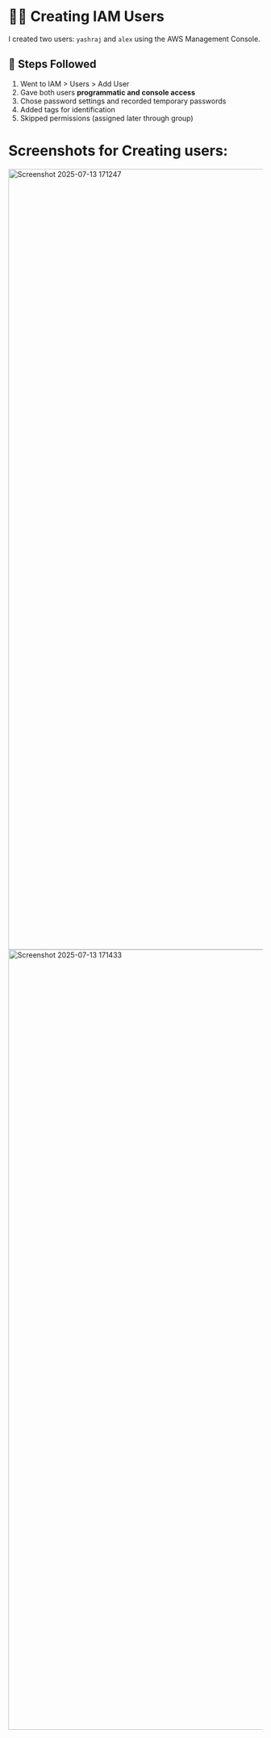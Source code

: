 # 🧑‍💻 Creating IAM Users

I created two users: `yashraj` and `alex` using the AWS Management Console.

## 🔽 Steps Followed
1. Went to IAM > Users > Add User
2. Gave both users **programmatic and console access**
3. Chose password settings and recorded temporary passwords
4. Added tags for identification
5. Skipped permissions (assigned later through group)

# Screenshots for Creating users:
<img width="2825" height="1546" alt="Screenshot 2025-07-13 171247" src="https://github.com/user-attachments/assets/346c3f08-1db5-4a4f-a182-461b0f4f7db5" />


<img width="2843" height="1545" alt="Screenshot 2025-07-13 171433" src="https://github.com/user-attachments/assets/04899538-1953-43f8-8044-814b5a89db7e" />

